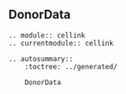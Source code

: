 ## DonorData

```{eval-rst}
.. module:: cellink
.. currentmodule:: cellink

.. autosummary::
    :toctree: ../generated/

    DonorData
```

